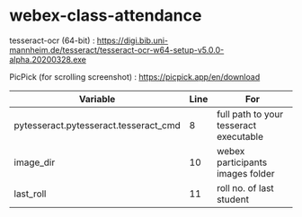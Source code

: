 # webex-class-attendance

tesseract-ocr (64-bit) : https://digi.bib.uni-mannheim.de/tesseract/tesseract-ocr-w64-setup-v5.0.0-alpha.20200328.exe

PicPick (for scrolling screenshot) : https://picpick.app/en/download

| Variable | Line | For |
| ------ | ------ | -----|
| pytesseract.pytesseract.tesseract_cmd | 8 | full path to your tesseract executable |
| image_dir | 10 | webex participants images folder |
| last_roll | 11 | roll no. of last student |

 

